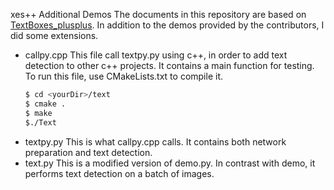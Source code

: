 
xes++ Additional Demos
The documents in this repository are based on [TextBoxes_plusplus][tbpp]. In addition to the demos provided by the contributors, I did some extensions.

  - callpy.cpp
    This file call textpy.py using c++, in order to add text detection to other c++ projects.
    It contains a main function for testing. 
    To run this file, use CMakeLists.txt to compile it.
    ```sh
    $ cd <yourDir>/text
    $ cmake .
    $ make
    $./Text
    ```
  - textpy.py
    This is what callpy.cpp calls. It contains both network preparation and text detection.
  - text.py
    This is a modified version of demo.py. 
    In contrast with demo, it performs text detection on a batch of images.

   [tbpp]:<https://github.com/MhLiao/TextBoxes_plusplus.git>
